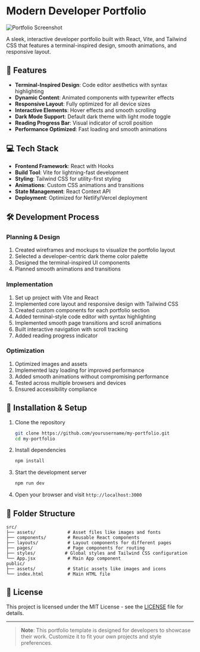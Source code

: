 # Modern Developer Portfolio

![Portfolio Screenshot](public/assets/portfolio-screenshot.png)

A sleek, interactive developer portfolio built with React, Vite, and Tailwind CSS that features a terminal-inspired design, smooth animations, and responsive layout.

## 🚀 Features

- **Terminal-Inspired Design**: Code editor aesthetics with syntax highlighting
- **Dynamic Content**: Animated components with typewriter effects
- **Responsive Layout**: Fully optimized for all device sizes
- **Interactive Elements**: Hover effects and smooth scrolling
- **Dark Mode Support**: Default dark theme with light mode toggle
- **Reading Progress Bar**: Visual indicator of scroll position
- **Performance Optimized**: Fast loading and smooth animations

## 💻 Tech Stack

- **Frontend Framework**: React with Hooks
- **Build Tool**: Vite for lightning-fast development
- **Styling**: Tailwind CSS for utility-first styling
- **Animations**: Custom CSS animations and transitions
- **State Management**: React Context API
- **Deployment**: Optimized for Netlify/Vercel deployment

## 🛠️ Development Process

### Planning & Design
1. Created wireframes and mockups to visualize the portfolio layout
2. Selected a developer-centric dark theme color palette
3. Designed the terminal-inspired UI components
4. Planned smooth animations and transitions

### Implementation
1. Set up project with Vite and React
2. Implemented core layout and responsive design with Tailwind CSS
3. Created custom components for each portfolio section
4. Added terminal-style code editor with syntax highlighting
5. Implemented smooth page transitions and scroll animations
6. Built interactive navigation with scroll tracking
7. Added reading progress indicator

### Optimization
1. Optimized images and assets
2. Implemented lazy loading for improved performance
3. Added smooth animations without compromising performance
4. Tested across multiple browsers and devices
5. Ensured accessibility compliance

## 🔧 Installation & Setup

1. Clone the repository
   ```bash
   git clone https://github.com/yourusername/my-portfolio.git
   cd my-portfolio
   ```
2. Install dependencies
   ```bash
   npm install
   ```
3. Start the development server
   ```bash
   npm run dev
   ```
4. Open your browser and visit `http://localhost:3000`

## 📂 Folder Structure

```
src/
├── assets/            # Asset files like images and fonts
├── components/        # Reusable React components
├── layouts/           # Layout components for different pages
├── pages/             # Page components for routing
├── styles/           # Global styles and Tailwind CSS configuration
└── App.jsx            # Main App component
public/
├── assets/            # Static assets like images and icons
└── index.html         # Main HTML file
```

## 📄 License

This project is licensed under the MIT License - see the [LICENSE](LICENSE) file for details.

---

> **Note**: This portfolio template is designed for developers to showcase their work. Customize it to fit your own projects and style preferences.
